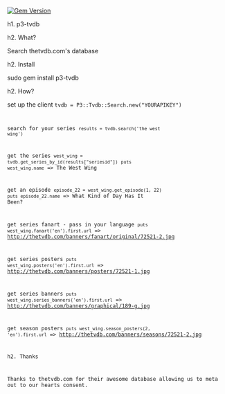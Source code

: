 [![Gem Version](https://badge.fury.io/rb/p3-tvdb.svg)](http://badge.fury.io/rb/p3-tvdb)

h1. p3-tvdb

h2. What?

Search thetvdb.com's database

h2. Install

sudo gem install p3-tvdb

h2. How?

set up the client
<code>tvdb = P3::Tvdb::Search.new("YOURAPIKEY")

search for your series
<code>results = tvdb.search('the west wing')</code>

get the series
<code>west_wing = tvdb.get_series_by_id(results["seriesid"])</code>
<code>puts west_wing.name</code>
=> The West Wing

get an episode
<code>episode_22 = west_wing.get_episode(1, 22)</code>
<code>puts episode_22.name</code>
=> What Kind of Day Has It Been?

get series fanart - pass in your language
<code>puts west_wing.fanart('en').first.url</code>
=> http://thetvdb.com/banners/fanart/original/72521-2.jpg

get series posters
<code>puts west_wing.posters('en').first.url</code>
=> http://thetvdb.com/banners/posters/72521-1.jpg

get series banners
<code>puts west_wing.series_banners('en').first.url</code>
=> http://thetvdb.com/banners/graphical/189-g.jpg

get season posters
<code>puts west_wing.season_posters(2, 'en').first.url</code>
=> http://thetvdb.com/banners/seasons/72521-2.jpg

h2. Thanks

Thanks to thetvdb.com for their awesome database allowing us to meta out to our hearts consent.

